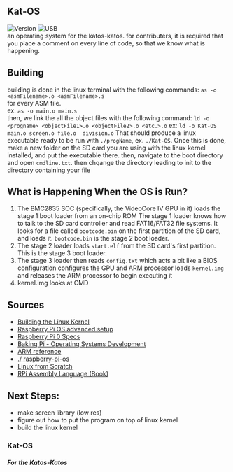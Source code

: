 ## Kat-OS
![Version][Screen04] ![USB][NoUSB]<br>
an operating system for the katos-katos. for contributers, it is required that you place a comment on every line of code, so that we know what is happening.

## Building
building is done in the linux terminal with the following commands:
`as -o <asmFilename>.o <asmFilename>.s`  
for every ASM file.  
ex: `as -o main.o main.s`  
then, we link the all the object files with the following command:
`ld -o <progname> <objectFile1>.o <objectFile2>.o <etc.>.o`
ex: `ld -o Kat-OS main.o screen.o file.o  division.o`
That should produce a linux executable ready to be run with `./progName`, ex. `./Kat-OS`. Once this is done, make a new folder on the SD card you are using with the linux kernel installed, and put the executable there. then, navigate to the boot directory and open `cmdline.txt`. then chqange the directory leading to init to the directory containing your file

## What is Happening When the OS is Run?
1. The BMC2835 SOC (specifically, the VideoCore IV GPU in it) loads the stage 1 boot loader from an on-chip ROM
    The stage 1 loader knows how to talk to the SD card controller and read FAT16/FAT32 file systems. It looks for a file called `bootcode.bin` on the first partition of the SD card, and loads it. `bootcode.bin` is the stage 2 boot loader.
2. The stage 2 loader loads `start.elf` from the SD card's first partition. This is the stage 3 boot loader.
3. The stage 3 loader then reads `config.txt` which acts a bit like a BIOS configuration configures the GPU and ARM processor loads `kernel.img` and releases the ARM processor to begin executing it
4. kernel.img looks at CMD

## Sources
 * [Building the Linux Kernel](https://www.raspberrypi.com/documentation/computers/linux_kernel.html#building-the-kernel-locally)
 * [Raspberry Pi OS advanced setup](https://elinux.org/RPi_Advanced_Setup)
 * [Raspberry Pi 0 Specs](https://cdn.sparkfun.com/assets/learn_tutorials/6/7/6/PiZero_1.pdf)
 * [Baking Pi - Operating Systems Development](https://www.cl.cam.ac.uk/projects/raspberrypi/tutorials/os/downloads.html)
 * [ARM reference](https://www.keil.com/support/man/docs/armasm/armasm_dom1361289850039.htm)
 * [./ raspberry-pi-os](https://s-matyukevich.github.io/raspberry-pi-os/docs/lesson01/rpi-os.html)
 * [Linux from Scratch](https://www.linuxfromscratch.org/lfs/read.html)
 * [RPi Assembly Language (Book)](https://www.brucesmith.info/rosal.html)

## Next Steps:
 * make screen library (low res)
 * figure out how to put the program on top of linux kernel
 * build the linux kernel

### Kat-OS
##### For the Katos-Katos

[OK01]: https://img.shields.io/badge/Version-OK01-blue
[OK02]: https://img.shields.io/badge/Version-OK02-blue
[OK03]: https://img.shields.io/badge/Version-OK03-blue
[OK04]: https://img.shields.io/badge/Version-OK04-blue
[OK05]: https://img.shields.io/badge/Version-OK05-blue
[Screen01]: https://img.shields.io/badge/Version-Screen01-blue
[Screen02]: https://img.shields.io/badge/Version-Screen02-blue
[Screen03]: https://img.shields.io/badge/Version-Screen03-blue
[Screen04]: https://img.shields.io/badge/Version-Screen04-blue
[Input01]: https://img.shields.io/badge/Version-Input01-blue
[Input02]: https://img.shields.io/badge/Version-Input02-blue

[NoUSB]: https://img.shields.io/badge/USB-No-brightgreen
[USB]: https://img.shields.io/badge/USB-Yes-brightgreen
